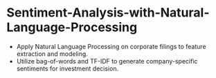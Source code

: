 # Sentiment-Analysis-with-Natural-Language-Processing
- Apply Natural Language Processing on corporate filings to feature extraction and modeling.
- Utilize bag-of-words and TF-IDF to generate company-specific sentiments for investment decision.

